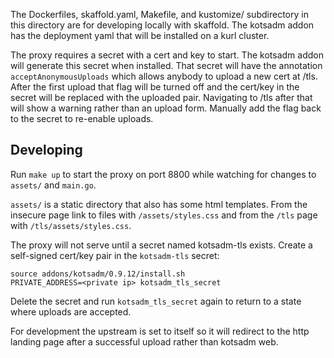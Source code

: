 
The Dockerfiles, skaffold.yaml, Makefile, and kustomize/ subdirectory in this directory are for developing locally with skaffold.
The kotsadm addon has the deployment yaml that will be installed on a kurl cluster.

The proxy requires a secret with a cert and key to start. The kotsadm addon will generate this secret when installed.
That secret will have the annotation `acceptAnonymousUploads` which allows anybody to upload a new cert at /tls.
After the first upload that flag will be turned off and the cert/key in the secret will be replaced with the uploaded pair.
Navigating to /tls after that will show a warning rather than an upload form.
Manually add the flag back to the secret to re-enable uploads.

## Developing

Run `make up` to start the proxy on port 8800 while watching for changes to `assets/` and `main.go`.

`assets/` is a static directory that also has some html templates. From the insecure page link to files with `/assets/styles.css` and from the `/tls` page with `/tls/assets/styles.css`.

The proxy will not serve until a secret named kotsadm-tls exists.
Create a self-signed cert/key pair in the `kotsadm-tls` secret:

```
source addons/kotsadm/0.9.12/install.sh
PRIVATE_ADDRESS=<private ip> kotsadm_tls_secret
```

Delete the secret and run `kotsadm_tls_secret` again to return to a state where uploads are accepted.

For development the upstream is set to itself so it will redirect to the http landing page after a successful upload rather than kotsadm web.

